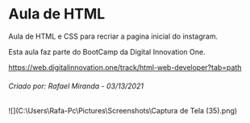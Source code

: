 # Aula de HTML

Aula de HTML e CSS para recriar a pagina inicial do instagram.

Esta aula faz parte do BootCamp da Digital Innovation One.

https://web.digitalinnovation.one/track/html-web-developer?tab=path

###### Criado por: Rafael Miranda - 03/13/2021

![](C:\Users\Rafa-Pc\Pictures\Screenshots\Captura de Tela (35).png)